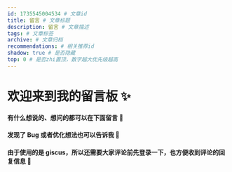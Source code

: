 ```yaml
---
id: 1735545004534 # 文章id
title: 留言 # 文章标题
description: 留言 # 文章描述
tags: # 文章标签
archive: # 文章归档
recommendations: # 相关推荐id
shadow: true # 是否隐藏
top: 0 # 是否zhi置顶，数字越大优先级越高
---
```


<link rel="stylesheet" href="styles/Comment.css">

# 欢迎来到我的留言板 ✨

#### 有什么想说的、想问的都可以在下面留言 🤗

#### 发现了 Bug 或者优化想法也可以告诉我 🤗

#### 由于使用的是 giscus，所以还需要大家评论前先登录一下，也方便收到评论的回复信息 🤖
